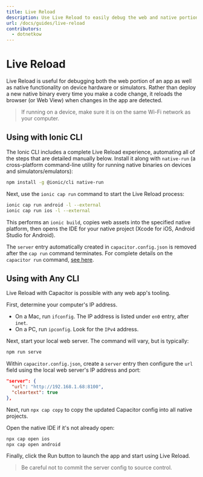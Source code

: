 ```yaml
---
title: Live Reload
description: Use Live Reload to easily debug the web and native portions of an app on a device or simulator.
url: /docs/guides/live-reload
contributors:
  - dotnetkow
---
```


# Live Reload

Live Reload is useful for debugging both the web portion of an app as well as native functionality on device hardware or simulators. Rather than deploy a new native binary every time you make a code change, it reloads the browser (or Web View) when changes in the app are detected.

> If running on a device, make sure it is on the same Wi-Fi network as your computer.

## Using with Ionic CLI

The Ionic CLI includes a complete Live Reload experience, automating all of the steps that are detailed manually below. Install it along with `native-run` (a cross-platform command-line utility for running native binaries on devices and simulators/emulators): 

```bash
npm install -g @ionic/cli native-run
```

Next, use the `ionic cap run` command to start the Live Reload process:

```bash
ionic cap run android -l --external
ionic cap run ios -l --external
```

This performs an `ionic build`, copies web assets into the specified native platform, then opens the IDE for your native project (Xcode for iOS, Android Studio for Android).

The `server` entry automatically created in `capacitor.config.json` is removed after the `cap run` command terminates. For complete details on the `capacitor run` command, [see here](https://ionicframework.com/docs/cli/commands/capacitor-run).


## Using with Any CLI

Live Reload with Capacitor is possible with any web app's tooling.

First, determine your computer's IP address.

- On a Mac, run `ifconfig`. The IP address is listed under `en0` entry, after `inet`.
- On a PC, run `ipconfig`. Look for the `IPv4` address.

Next, start your local web server. The command will vary, but is typically:

```bash
npm run serve
```

Within `capacitor.config.json`, create a `server` entry then configure the `url` field using the local web server's IP address and port:

```json
"server": {
  "url": "http://192.168.1.68:8100",
  "cleartext": true
},
```

Next, run `npx cap copy` to copy the updated Capacitor config into all native projects.

Open the native IDE if it's not already open:

```bash
npx cap open ios
npx cap open android
```

Finally, click the Run button to launch the app and start using Live Reload.

> Be careful not to commit the server config to source control.
